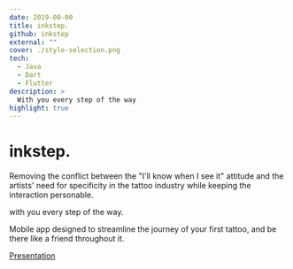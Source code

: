 ```yaml
---
date: 2019-00-00
title: inkstep.
github: inkstep
external: ""
cover: ./style-selection.png
tech:
  - Java
  - Dart
  - Flutter
description: >
  With you every step of the way
highlight: true
---
```


# inkstep.

Removing the conflict between the "I'll know when I see it" attitude and the artists' need for specificity in the tattoo industry while keeping the interaction personable.

with you every step of the way.

Mobile app designed to streamline the journey of your first tattoo, and be there like a friend throughout it.

[Presentation](https://docs.google.com/presentation/d/1opLx9JsFNvtbFvzewIrgcovOuTjsMMMpG0Z0BGvckRA/edit#slide=id.g584679832c_0_269)
